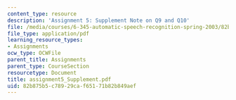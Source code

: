```yaml
---
content_type: resource
description: 'Assignment 5: Supplement Note on Q9 and Q10'
file: /media/courses/6-345-automatic-speech-recognition-spring-2003/82b875b5c78929caf65171b82b849aef_assignment5_Supplement.pdf
file_type: application/pdf
learning_resource_types:
- Assignments
ocw_type: OCWFile
parent_title: Assignments
parent_type: CourseSection
resourcetype: Document
title: assignment5_Supplement.pdf
uid: 82b875b5-c789-29ca-f651-71b82b849aef
---
```


